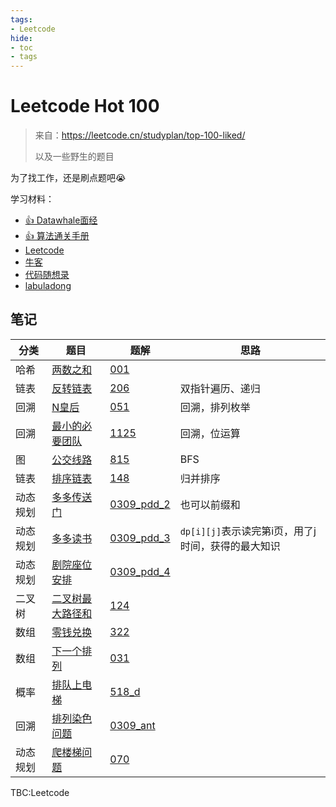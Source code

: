 ```yaml
---
tags:
- Leetcode
hide:
- toc
- tags
---
```


# Leetcode Hot 100

> 来自：<https://leetcode.cn/studyplan/top-100-liked/>
>
> 以及一些野生的题目

为了找工作，还是刷点题吧😭

学习材料：

- [👍 Datawhale面经](https://github.com/datawhalechina/daily-interview)
- [👍 算法通关手册](https://algo.itcharge.cn/)
- [Leetcode](https://leetcode.cn/studyplan/top-100-liked/)
- [牛客](https://www.nowcoder.com/exam/oj/ta?tpId=37)
- [代码随想录](https://programmercarl.com/)
- [labuladong](https://labuladong.online/algo/)

## 笔记

|分类|题目|题解|思路|
|-----|-----|-----|-----|
|哈希|[两数之和](https://leetcode.cn/problems/two-sum/)|[001](./001.md)||
|链表|[反转链表](https://leetcode.cn/problems/reverse-linked-list/)|[206](./206.md)|双指针遍历、递归|
|回溯|[N皇后](https://leetcode.cn/problems/n-queens/)|[051](./051.md)|回溯，排列枚举|
|回溯|[最小的必要团队](https://leetcode.cn/problems/smallest-sufficient-team/)|[1125](./1125.md)|回溯，位运算|
|图|[公交线路](https://leetcode.cn/problems/bus-routes/)|[815](./815.md)|BFS|
|链表|[排序链表](https://leetcode.cn/problems/sort-list/)|[148](./148.md)|归并排序|
|动态规划|[多多传送门](../Algorithm/interview/0309_pdd.md)|[0309_pdd_2](./0309_pdd_2.md)|也可以前缀和|
|动态规划|[多多读书](../Algorithm/interview/0309_pdd.md)|[0309_pdd_3](./0309_pdd_3.md)|`dp[i][j]`表示读完第i页，用了j时间，获得的最大知识|
|动态规划|[剧院座位安排](../Algorithm/interview/0309_pdd.md)|[0309_pdd_4](./0309_pdd_4.md)||
|二叉树|[二叉树最大路径和](https://leetcode.cn/problems/binary-tree-maximum-path-sum/)|[124](./124.md)||
|数组|[零钱兑换](https://leetcode.cn/problems/coin-change/)|[322](./322.md)||
|数组|[下一个排列](https://leetcode.cn/problems/next-permutation/)|[031](./031.md)||
|概率|[排队上电梯](https://codeforces.com/problemset/problem/518/D/)|[518_d](./518_d.md)||
|回溯|[排列染色问题](../DataAnalysis/interview/0309_ant.md)|[0309_ant](./0309_ant.md)||
|动态规划|[爬楼梯问题](https://leetcode.cn/problems/climbing-stairs/)|[070](./070.md)||

TBC:Leetcode
